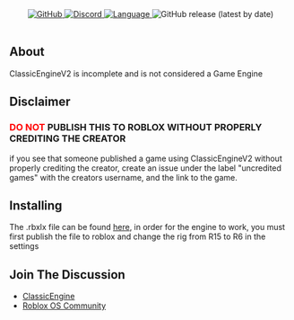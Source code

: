 <div align="center">
  <a href="https://github.com/Hoidberg/ClassicEngineV2/blob/master/LICENSE">
    <img alt="GitHub" src="https://img.shields.io/github/license/Hoidberg/ClassicEngineV2?style=flat-square">
  </a>
  <a href="https://discord.gg/uH4VPrr">
    <img alt="Discord" src="https://img.shields.io/badge/discord-ClassicEngine-blue?style=flat-square&logo=Discord">
  </a>
  <a href="https://www.lua.org/">
		<img alt="Language" src="https://img.shields.io/badge/language-lua-lightgrey?style=flat-square&logo=lua">
	</a>
	<img alt="GitHub release (latest by date)" src="https://img.shields.io/github/v/release/Hoidberg/ClassicEngineV2?style=flat-square&logo=GitHub">
</div>

<div>&nbsp;</div>

## About
<p>ClassicEngineV2 is incomplete and is not considered a Game Engine</p>

## Disclaimer
<h3><b style="color:red;">DO NOT</b> PUBLISH THIS TO ROBLOX WITHOUT PROPERLY CREDITING THE CREATOR</h3>
<p>if you see that someone published a game using ClassicEngineV2 without properly crediting the creator, create an issue under the label "uncredited games" with the creators username, and the link to the game.</p>

## Installing
<p>The .rbxlx file can be found <a href="https://github.com/Hoidberg/ClassicEngineV2/releases/tag/v0.5.1">here</a>, in order for the engine to work, you must first publish the file to roblox and change the rig from R15 to R6 in the settings</p>

## Join The Discussion
* <a href="https://discord.gg/uH4VPrr">ClassicEngine</a>
* <a href="https://discord.gg/mhtGUS8">Roblox OS Community</a>
